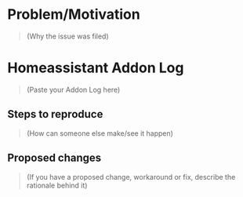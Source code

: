 # Problem/Motivation

> (Why the issue was filed)

# Homeassistant Addon Log

> (Paste your Addon Log here)

## Steps to reproduce

> (How can someone else make/see it happen)

## Proposed changes

> (If you have a proposed change, workaround or fix,
> describe the rationale behind it)
